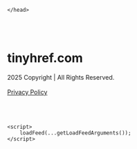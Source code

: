 <!DOCTYPE html>
<html data-adblockkey="MFwwDQYJKoZIhvcNAQEBBQADSwAwSAJBALquDFETXRn0Hr05fUP7EJT77xYnPmRbpMy4vk8KYiHnkNpednjOANJcaXDXcKQJN0nXKZJL7TciJD8AoHXK158CAwEAAQ==_ZFE4NYIt8HfmmOz0Gr3w0Qm4DiYErzyzSb0aS3L0AR8iaHBc5w3nQ/XxxnA1y19/+REUwgmMcDSIZMHo4jpVcQ==" xmlns="http://www.w3.org/1999/xhtml" lang="en">
<head>
    <meta http-equiv="Content-Type" content="text/html; charset=utf-8"/>
    <meta name="viewport" content="width=device-width, initial-scale=1, shrink-to-fit=no"/>
    <title>tinyhref.com</title>
    <style media="screen">
.asset_star0 {
	background: url('//d38psrni17bvxu.cloudfront.net/themes/assets/star0.gif') no-repeat center;
	width: 13px;
	height: 12px;
	display: inline-block;
}

.asset_star1 {
	background: url('//d38psrni17bvxu.cloudfront.net/themes/assets/star1.gif') no-repeat center;
	width: 13px;
	height: 12px;
	display: inline-block;
}

.asset_starH {
	background: url('//d38psrni17bvxu.cloudfront.net/themes/assets/starH.gif') no-repeat center;
	width: 13px;
	height: 12px;
	display: inline-block;
}

.sitelink {
	padding-right: 16px;
}

.sellerRatings a:link,
.sellerRatings a:visited,
.sellerRatings a:hover,
.sellerRatings a:active {
	text-decoration: none;
	cursor: text;
}

.sellerRatings {
	margin:0 0 3px 20px;
}

.sitelinkHolder {
	margin:-15px 0 15px 35px;
}

#ajaxloaderHolder {
	display: block;
	width: 24px;
	height: 24px;
	background: #fff;
	padding: 8px 0 0 8px;
	margin:10px auto;
	-webkit-border-radius: 4px;
	-moz-border-radius: 4px;
	border-radius: 4px;
}</style>    <style media="screen">
* {
    margin:0;padding:0
}

body {
    background:#101c36;
    font-family: sans-serif;
    text-align: center;
    font-size:1rem;
}

.header {
    padding:1rem 1rem 0;
    overflow:hidden;
}

h1 {
    color:#848484;
    font-size:1.5rem;
}

.header-text-color:visited,
.header-text-color:link,
.header-text-color {
    color:#848484;
}

.comp-is-parked {
  margin: 4px 0 2px;
}

.comp-sponsored {
  text-align: left;
  margin: 0 0 -1.8rem 4px;
}

.wrapper1 {
    margin:1rem;
}

.wrapper2 {
    background:url('//d38psrni17bvxu.cloudfront.net/themes/cleanPeppermintBlack_657d9013/img/bottom.png') no-repeat center bottom;
    padding-bottom:140px;
}

.wrapper3 {
    background:#fff;
    max-width:300px;
    margin:0 auto 1rem;
    padding-top:1px;
    padding-bottom:1px;
}

.onDesktop {
    display:none;
}

.tcHolder {
    padding-top: 2rem;
}

.adsHolder {
    margin: 1rem 0;
    padding-top: 2rem;
    overflow:hidden;
}

.footer {
    color:#626574;
    padding:2rem 1rem;
    font-size:.8rem;
    margin:0 auto;
    max-width:440px;
}

.footer a:link,
.footer a:visited {
    color:#626574;
}

.sale_link_bold a,
.sale_link,
.sale_link a {
    color:#626574 !important;
}

.searchHolder {
    padding:1px 0 1px 1px;
    margin:1rem auto;
    width: 95%;
    max-width: 500px;
}

@media screen and (min-width:600px) {

    .comp-is-parked,
    .comp-sponsored {
      color: #848484;
    }

    .comp-sponsored {
      margin-left: 0;
    }

    .wrapper1 {
        max-width:1500px;
        margin-left:auto;
        margin-right:auto;
    }

    .wrapper2 {
        background:url('//d38psrni17bvxu.cloudfront.net/themes/cleanPeppermintBlack_657d9013/img/arrows.png') no-repeat center top;
        padding-bottom:0;
        min-height:600px;
    }

    .wrapper3 {
        max-width:530px;
        background:none;
    }
}
</style>    <style media="screen">
.fallback-term-holder {
    display: inline-grid;
    grid-template-columns: 1fr;
    width: 100%;
    padding-top: 50px;
}

.fallback-term-link {
    grid-column: 1 / span 1; align-self: center;
    padding: 50px 13px 50px 13px; border-radius: 25px;
    border: 5px solid #ffffff; margin-bottom: 20px;
    background-color: rgb(17, 38, 77);
    text-decoration-line: none;
    font-size: 18px;
    font-weight: 700;
    color: #ffffff;
    text-align: left;
}

.fallback-arrow {
    float: right;
    width: 24px;
    height: 24px;
    background-image: url('data:image/svg+xml;base64,PHN2ZyBmaWxsPScjRDdEN0Q3JyBzdHlsZT0iZmxvYXQ6IHJpZ2h0IiB4bWxucz0iaHR0cDovL3d3dy53My5vcmcvMjAwMC9zdmciIGhlaWdodD0iMjQiIHZpZXdCb3g9IjAgMCAyNCAyNCIgd2lkdGg9IjI0Ij48cGF0aCBkPSJNMCAwaDI0djI0SDB6IiBmaWxsPSJub25lIi8+PHBhdGggZD0iTTUuODggNC4xMkwxMy43NiAxMmwtNy44OCA3Ljg4TDggMjJsMTAtMTBMOCAyeiIvPjwvc3ZnPg==');
}</style>
    
    </head>

<body id="afd"><div id="plBanner"><script id="parklogic" type="text/javascript" src="https://parking3.parklogic.com/page/enhance.js?pcId=12&pId=1129&domain=tinyhref.com" async></script></div>

<div class="wrapper1">
        <div class="wrapper2">
        <div class="wrapper3">
            <br/>
        <script async src="https://euob.youseasky.com/sxp/i/224f85302aa2b6ec30aac9a85da2cbf9.js" data-ch="AdsDeli - domain - landingpage" data-uvid="e82df013a46448094bff170e0701c525b04f1d67" class="ct_clicktrue_80705" data-jsonp="onCheqResponse"></script>
    <noscript>
        <iframe src="https://obseu.youseasky.com/ns/224f85302aa2b6ec30aac9a85da2cbf9.html?ch=AdsDeli%20-%20domain%20-%20landingpage"
                width="0" height="0" style="display:none"></iframe>
    </noscript>
<br/>
<div class="header" id="domainname">
        <h1>tinyhref.com</h1>
    </div>
                        <div class="tcHolder">
                <div id="tc"></div>
            </div>
        </div>
    </div>
            <div class="footer">
            2025 Copyright | All Rights Reserved.
<br/><br/>
<a href="javascript:void(0);" onClick="window.open('/privacy.html', 'privacy-policy', 'width=890,height=330,left=200,top=200,menubar=no,status=yes,toolbar=no').focus()" class="privacy-policy">
    Privacy Policy
</a>
<br/><br/>
<br/><br/>
    </div>
</div>

<script type="text/javascript" language="JavaScript">
    var tcblock = {
        // Required and steady
        'container': 'tc',
        'type': 'relatedsearch',
        'colorBackground': 'transparent',
        
        'number': 3,
        
        // Font-Sizes and Line-Heights
        'fontSizeAttribution': 14,
        'fontSizeTitle': 24,
        'lineHeightTitle': 34,
        // Colors
        'colorAttribution': '#aaa',
        'colorTitleLink': '#0277bd',
        // Alphabetically
        'horizontalAlignment': 'center',
        'noTitleUnderline': false,
        'rolloverLinkColor': '#01579b',
        'verticalSpacing': 10
    };
    var searchboxBlock = {
        'container': 'search',
        'type': 'searchbox',
        'fontSizeSearchInput': 12,
        'hideSearchInputBorder': false,
        'hideSearchButtonBorder': true,
        'fontSizeSearchButton': 13,
        'colorBackground': 'transparent',
        'colorSearchButton': '#0b3279',
        'colorSearchButtonText': '#fff'
    };
    </script>
<script type="text/javascript">let isAdult=false;         let containerNames=[];         let uniqueTrackingID='MTc1ODg0MjA5Mi40MzQ3OjE5ODYzMzI3NWMwMDA3MTQwMGIyMTIzOTdjZGYxZDNjYjZiZWZiOWEzYzQyY2VhNzVlNDNjNzkyYTU5ZTJmZWI6NjhkNWNjZWM2YTIyMQ==';         let search='';         let themedata='eyJhbGciOiJBMTI4S1ciLCJlbmMiOiJBMTI4Q0JDLUhTMjU2In0.BlvPU1J4WbfbxPfjG5rJPTr8XmHsVF2PFP13rvUa6FWmvhHYJJtpMA.CmynhKVY0HC9zqDH0WotnA.8BdU1sy1WkXyS2TzrDY0nrY6NOqU4pqiaiIrQN0lymTXMPKimjNPqYZhFss_yamqJpdALdp6znHd0tveLUItagVrX8nhuKqCtBdozV98dWV4f35Oyg6CQDt0uMgexA-a5nFIYELaE-AX2qtvI-4jJLUmPPHWarT8c5agZgUst5bwbTh3iirnob1csqs5HUamVLTz5RlqSHK8Z8qGs2CpC6ScaGcU-HRl8Y2J2w290s2hsBFD4NL1gLb2BhfbwR4FuKqXd8baTsdH_nwXaXRAYPqqIaJzZOXVzGn6zOTiVjd5zwTAayKtR0BH11hemoixOpDShW0s_6GH9Hsq0TcKQ-5Ki_E4lo15lfuvRbDFYfsmpx5eOxFYu3EHhiXNyRynNGILnQcXnuh6sOaYWl748UFY78Bl6LZAQQgmMJYlyO6sQpusrZ0_7KCvQ6yO_yLh0SEIMEu8Qz_sWns4oom1-CdEY707mubIv8OWosdWNqSS0BGH-3rNLCLY63uLOVnN5rKLXBQ4--vlwQIedB9vK2kTKXkiEXb1E1uwzsU31fAM6HR2HzeL5m-UvKUv1jA9EbfhDTDJNdfKKbZitE8C9GwBnD_XAdQ9U_RHBcB4lsOS6ixoJT2HGi8PUidKIZmo-h2YaS_JCPo3wnW2OPwaBg.tbDQqUyA2hrTmm1bfd1xRA';         let domain='tinyhref.com';         let scriptPath='';         let adtest='off';if(top.location!==location) { top.location.href=location.protocol + '//' + location.host + location.pathname + (location.search ? location.search + '&' : '?') + '_xafvr=NjJjYzQ4MDMwZTE0OWY4MzllN2U0ZDg1MGQ3ZjVhODc5YWRlMDYwNSw2OGQ1Y2NlYzZmZTU3'; }let pageLoadedCallbackTriggered = false;let fallbackTriggered = false;let formerCalledArguments = false;let pageOptions = {'pubId': 'dp-teaminternet01','resultsPageBaseUrl': '//' + location.host + '/?ts=','fontFamily': 'arial','optimizeTerms': true,'maxTermLength': 40,'adtest': true,'clicktrackUrl': '//' + location.host + '/munin/a/tr/click?','attributionText': 'Ads','colorAttribution': '#b7b7b7','fontSizeAttribution': 16,'attributionBold': false,'rolloverLinkBold': false,'fontFamilyAttribution': 'arial','adLoadedCallback': function(containerName, adsLoaded, isExperimentVariant, callbackOptions) {let data = {containerName: containerName,adsLoaded: adsLoaded,isExperimentVariant: isExperimentVariant,callbackOptions: callbackOptions,terms: pageOptions.terms};if (!adsLoaded || (containerName in containerNames)) {ajaxQuery(scriptPath + "/munin/a/tr/adloaded"+ "?toggle=adloaded"+ "&uid=" + encodeURIComponent(uniqueTrackingID)+ "&domain=" + encodeURIComponent(domain)+ "&data=" + encodeURIComponent(JSON.stringify(data)));}},'pageLoadedCallback': function (requestAccepted, status) {document.body.style.visibility = 'visible';pageLoadedCallbackTriggered = true;if ((status.faillisted === true || status.faillisted == "true" || status.blocked === true || status.blocked == "true" ) && status.error_code != 25) {ajaxQuery(scriptPath + "/munin/a/tr/block?domain=" + encodeURIComponent(domain) + "&caf=1&toggle=block&reason=other&uid=" + encodeURIComponent(uniqueTrackingID));}if (status.errorcode && !status.error_code) {status.error_code = status.errorcode;}if (status.error_code) {ajaxQuery(scriptPath + "/munin/a/tr/errorcode?domain=" + encodeURIComponent(domain) + "&caf=1&toggle=errorcode&code=" + encodeURIComponent(status.error_code) + "&uid=" + encodeURIComponent(uniqueTrackingID));if ([18, 19].indexOf(parseInt(status.error_code)) != -1 && fallbackTriggered == false) {fallbackTriggered = true;if (typeof loadFeed === "function") {window.location.href = '//' + location.host;}}if (status.error_code == 20) {window.location.replace("//dp.g.doubleclick.net/apps/domainpark/domainpark.cgi?client=" + encodeURIComponent((pageOptions.pubid.match(/^ca-/i) ? "" : "ca-") + pageOptions.pubid) + "&domain_name=" + encodeURIComponent(domain) + "&output=html&drid=" + encodeURIComponent(pageOptions.domainRegistrant));}}if (status.needsreview === true || status.needsreview == "true") {ajaxQuery(scriptPath + "/munin/a/tr/needsreview?domain=" + encodeURIComponent(domain) + "&caf=1&toggle=needsreview&uid=" + encodeURIComponent(uniqueTrackingID));}if ((status.adult === true || status.adult == "true") && !isAdult) {ajaxQuery(scriptPath + "/munin/a/tr/adult?domain=" + encodeURIComponent(domain) + "&caf=1&toggle=adult&uid=" + encodeURIComponent(uniqueTrackingID));} else if ((status.adult === false || status.adult == "false") && isAdult) {ajaxQuery(scriptPath + "/munin/a/tr/nonadult?domain=" + encodeURIComponent(domain) + "&caf=1&toggle=nonadult&uid=" + encodeURIComponent(uniqueTrackingID));}if (requestAccepted) {if (status.feed) {ajaxQuery(scriptPath + "/munin/a/tr/feed?domain=" + encodeURIComponent(domain) + "&caf=1&toggle=feed&feed=" + encodeURIComponent(status.feed) + "&uid=" + encodeURIComponent(uniqueTrackingID));}if (status.error_code) {ajaxQuery(scriptPath + "/munin/a/tr/answercheck/error?domain=" + encodeURIComponent(domain) + "&caf=1&toggle=answercheck&answer=error_" + encodeURIComponent(status.error_code) + "&uid=" + encodeURIComponent(uniqueTrackingID));} else {ajaxQuery(scriptPath + "/munin/a/tr/answercheck/yes?domain=" + encodeURIComponent(domain) + "&caf=1&toggle=answercheck&answer=yes&uid=" + encodeURIComponent(uniqueTrackingID));}} else {ajaxQuery(scriptPath + "/munin/a/tr/answercheck/reject?domain=" + encodeURIComponent(domain) + "&caf=1&toggle=answercheck&answer=rejected&uid=" + encodeURIComponent(uniqueTrackingID));}}};let x = function (obj1, obj2) {if (typeof obj1 != "object")obj1 = {};for (let key in obj2)obj1[key] = obj2[key];return obj1;};function getXMLhttp() {let xmlHttp = null;try {xmlHttp = new XMLHttpRequest();} catch (e) {try {xmlHttp = new ActiveXObject("Msxml2.XMLHTTP");} catch (ex) {try {xmlHttp = new ActiveXObject("Microsoft.XMLHTTP");} catch (exc) {}}}return xmlHttp;}function ajaxQuery(url) {if (adtest == 'on') return false;xmlHttp = getXMLhttp();if (!xmlHttp) return ajaxBackfill(url);xmlHttp.open("GET", url, false);return xmlHttp.send(null);}function ajaxBackfill(url) {if (adtest == 'on') return false;if (url.indexOf("&toggle=browserjs") > -1) return false;try {let img = document.createElement('img');img.style.visibility = 'hidden';img.style.width = '1px';img.style.height = '1px';img.src = url + "&_t=" + new Date().getTime();document.body.appendChild(img);} catch (e) {}}ajaxQuery(scriptPath + "/munin/a/tr/browserjs?domain=" + encodeURIComponent(domain) + "&toggle=browserjs&uid=" + encodeURIComponent(uniqueTrackingID));x(pageOptions, {resultsPageBaseUrl: '//tinyhref.com/?ts=eyJhbGciOiJBMTI4S1ciLCJlbmMiOiJBMTI4Q0JDLUhTMjU2In0.BlvPU1J4WbfbxPfjG5rJPTr8XmHsVF2PFP13rvUa6FWmvhHYJJtpMA.CmynhKVY0HC9zqDH0WotnA.8BdU1sy1WkXyS2TzrDY0nrY6NOqU4pqiaiIrQN0lymTXMPKimjNPqYZhFss_yamqJpdALdp6znHd0tveLUItagVrX8nhuKqCtBdozV98dWV4f35Oyg6CQDt0uMgexA-a5nFIYELaE-AX2qtvI-4jJLUmPPHWarT8c5agZgUst5bwbTh3iirnob1csqs5HUamVLTz5RlqSHK8Z8qGs2CpC6ScaGcU-HRl8Y2J2w290s2hsBFD4NL1gLb2BhfbwR4FuKqXd8baTsdH_nwXaXRAYPqqIaJzZOXVzGn6zOTiVjd5zwTAayKtR0BH11hemoixOpDShW0s_6GH9Hsq0TcKQ-5Ki_E4lo15lfuvRbDFYfsmpx5eOxFYu3EHhiXNyRynNGILnQcXnuh6sOaYWl748UFY78Bl6LZAQQgmMJYlyO6sQpusrZ0_7KCvQ6yO_yLh0SEIMEu8Qz_sWns4oom1-CdEY707mubIv8OWosdWNqSS0BGH-3rNLCLY63uLOVnN5rKLXBQ4--vlwQIedB9vK2kTKXkiEXb1E1uwzsU31fAM6HR2HzeL5m-UvKUv1jA9EbfhDTDJNdfKKbZitE8C9GwBnD_XAdQ9U_RHBcB4lsOS6ixoJT2HGi8PUidKIZmo-h2YaS_JCPo3wnW2OPwaBg.tbDQqUyA2hrTmm1bfd1xRA',hl: 'en',kw: '',terms: '',uiOptimize: true, channel: 'bucket007,bucket011,bucket088,bucket089,bucket077', pubId: 'dp-teaminternet09_3ph',adtest: 'off',personalizedAds: false,clicktrackUrl: 'https://tinyhref.com/munin/a/tr/click' + '?click=caf' + '&domain=tinyhref.com&uid=MTc1ODg0MjA5Mi40MzQ3OjE5ODYzMzI3NWMwMDA3MTQwMGIyMTIzOTdjZGYxZDNjYjZiZWZiOWEzYzQyY2VhNzVlNDNjNzkyYTU5ZTJmZWI6NjhkNWNjZWM2YTIyMQ%3D%3D&ts=eyJhbGciOiJBMTI4S1ciLCJlbmMiOiJBMTI4Q0JDLUhTMjU2In0.BlvPU1J4WbfbxPfjG5rJPTr8XmHsVF2PFP13rvUa6FWmvhHYJJtpMA.CmynhKVY0HC9zqDH0WotnA.8BdU1sy1WkXyS2TzrDY0nrY6NOqU4pqiaiIrQN0lymTXMPKimjNPqYZhFss_yamqJpdALdp6znHd0tveLUItagVrX8nhuKqCtBdozV98dWV4f35Oyg6CQDt0uMgexA-a5nFIYELaE-AX2qtvI-4jJLUmPPHWarT8c5agZgUst5bwbTh3iirnob1csqs5HUamVLTz5RlqSHK8Z8qGs2CpC6ScaGcU-HRl8Y2J2w290s2hsBFD4NL1gLb2BhfbwR4FuKqXd8baTsdH_nwXaXRAYPqqIaJzZOXVzGn6zOTiVjd5zwTAayKtR0BH11hemoixOpDShW0s_6GH9Hsq0TcKQ-5Ki_E4lo15lfuvRbDFYfsmpx5eOxFYu3EHhiXNyRynNGILnQcXnuh6sOaYWl748UFY78Bl6LZAQQgmMJYlyO6sQpusrZ0_7KCvQ6yO_yLh0SEIMEu8Qz_sWns4oom1-CdEY707mubIv8OWosdWNqSS0BGH-3rNLCLY63uLOVnN5rKLXBQ4--vlwQIedB9vK2kTKXkiEXb1E1uwzsU31fAM6HR2HzeL5m-UvKUv1jA9EbfhDTDJNdfKKbZitE8C9GwBnD_XAdQ9U_RHBcB4lsOS6ixoJT2HGi8PUidKIZmo-h2YaS_JCPo3wnW2OPwaBg.tbDQqUyA2hrTmm1bfd1xRA&adtest=off' });x(pageOptions, [] );x(pageOptions, { domainRegistrant:'as-drid-2204919519437054' } );function loadFeed() {let s = document.createElement('script');let blurredTerms = document.getElementById('blurred-terms');if (blurredTerms !== null) {blurredTerms.style.display = "none";}s.src = '//www.google.com/adsense/domains/caf.js?abp=1&adsdeli=true';document.body.appendChild(s);let a = Array.prototype.slice.call(arguments);s.onload = function () {let c = google.ads.domains.Caf;switch (a.length) {case 1:return new c(a[0]);case 2:return new c(a[0], a[1]);case 3:return new c(a[0], a[1], a[2]);case 4:return new c(a[0], a[1], a[2], a[3]);case 5:return new c(a[0], a[1], a[2], a[3], a[4]);}return c.apply(null, a);};}</script>
<script type="text/javascript">
var ls = function(xhr, token) {
    xhr.onreadystatechange = function () {
        if (xhr.readyState === XMLHttpRequest.DONE) {
            if (xhr.status >= 200 && xhr.status <= 400) {
                if (xhr.responseText.trim() === '') {
                    return;
                }
    
                console.log(JSON.parse(xhr.responseText))
            } else {
                console.log('There was a problem with the request.');
            }
        }
    }
    
    xhr.open('GET', '/munin/a/l' + 's?t=68d5ccec&token=' + encodeURI(token), true);
    xhr.send();
};
ls(new XMLHttpRequest(), 'e82df013a46448094bff170e0701c525b04f1d67');
if (typeof window.chronosfailed === 'function') { window.chronosfailed(); }
</script>

<script type='text/javascript'>x(pageOptions, { "styleId":5837883959});</script>
<script>
    function getLoadFeedArguments() {
        let arguments = [
            pageOptions
        ];

        let possibleArguments = ['adblock', 'adblock1', 'adblock2', 'tcblock', 'searchboxBlock', 'rtblock', 'rsblock', 'searchblock'];
        for (let i = 0; i < possibleArguments.length; i++) {
            if (typeof this[possibleArguments[i]] !== 'undefined') {
                arguments.push(this[possibleArguments[i]]);
            }
        }

        return arguments;
    }
</script>

    <script>
        loadFeed(...getLoadFeedArguments());
    </script>
</body>
</html>
